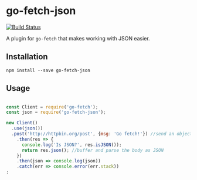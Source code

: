 # go-fetch-json

[![Build Status](https://travis-ci.org/go-fetch-js/json.svg?branch=master)](https://travis-ci.org/go-fetch-js/json)

A plugin for `go-fetch` that makes working with JSON easier.

## Installation

    npm install --save go-fetch-json

## Usage

```javascript

const Client = require('go-fetch');
const json = require('go-fetch-json');

new Client()
  .use(json())
  .post('http://httpbin.org/post', {msg: 'Go fetch!'}) //send an object as JSON
    .then(res => {
      console.log('Is JSON?', res.isJSON());
      return res.json(); //buffer and parse the body as JSON
    })
    .then(json => console.log(json))
    .catch(err => console.error(err.stack))
;

```
